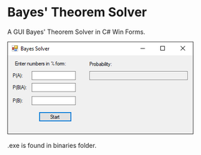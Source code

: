 # Bayes' Theorem Solver
A GUI Bayes' Theorem Solver in C# Win Forms.

![GUI](READMEimg/Capture.PNG)

.exe is found in binaries folder.
